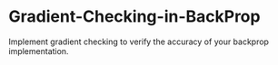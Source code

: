 # Gradient-Checking-in-BackProp
 Implement gradient checking to verify the accuracy of your backprop implementation.
